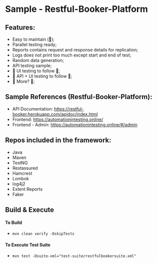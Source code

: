 # Sample - Restful-Booker-Platform
## Features:
- Easy to maintain (🤔);
- Parallel testing ready;
- Reports contains request and response details for replication;
- Logs does not print too much except start and end of test;
- Random data generation;
- API testing sample;
- 🚧 UI testing to follow 🚧;
- 🚧 API + UI testing to follow 🚧;
- 🚧 More? 🚧;

## Sample References (Restful-Booker-Platform):
- API Documentation: https://restful-booker.herokuapp.com/apidoc/index.html
- Frontend: https://automationintesting.online/
- Frontend - Admin: https://automationintesting.online/#/admin

## Repos included in the framework:
- Java
- Maven
- TestNG
- Restassured
- Hamcrest
- Lombok
- log4j2
- Extent Reports
- Faker

## Build & Execute
#### To Build
- `mvn clean verify -DskipTests`
#### To Execute Test Suite
- `mvn test -Dsuite-xml="test-suite/restfulbookersuite.xml"`